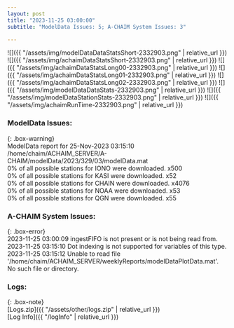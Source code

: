 ```yaml
---
layout: post
title: "2023-11-25 03:00:00"
subtitle: "ModelData Issues: 5; A-CHAIM System Issues: 3"

---
```


![]({{ "/assets/img/modelDataDataStatsShort-2332903.png" | relative_url }})
![]({{ "/assets/img/achaimDataStatsShort-2332903.png" | relative_url }})
![]({{ "/assets/img/achaimDataStatsLong00-2332903.png" | relative_url }})
![]({{ "/assets/img/achaimDataStatsLong01-2332903.png" | relative_url }})
![]({{ "/assets/img/achaimDataStatsLong02-2332903.png" | relative_url }})
![]({{ "/assets/img/modelDataDataStats-2332903.png" | relative_url }})
![]({{ "/assets/img/modelDataStationStats-2332903.png" | relative_url }})
![]({{ "/assets/img/achaimRunTime-2332903.png" | relative_url }})


### ModelData Issues:  
  
{: .box-warning}  
 ModelData report for 25-Nov-2023 03:15:10   
 /home/chaim/ACHAIM_SERVER/A-CHAIM/modelData/2023/329/03/modelData.mat   
 0% of all possible stations for IONO were downloaded. x500   
 0% of all possible stations for KASI were downloaded. x52   
 0% of all possible stations for CHAIN were downloaded. x4076   
 0% of all possible stations for NOAA were downloaded. x53   
 0% of all possible stations for QGN were downloaded. x55   
  
### A-CHAIM System Issues:  
  
{: .box-error}  
2023-11-25 03:00:09 ingestFIFO is not present or is not being read from.  
2023-11-25 03:15:10 Dot indexing is not supported for variables of this type.  
2023-11-25 03:15:12 Unable to read file '/home/chaim/ACHAIM_SERVER/weeklyReports/modelDataPlotData.mat'. No such file or directory.  

### Logs:  
  
{: .box-note}  
[Logs.zip]({{ "/assets/other/logs.zip" | relative_url }})  
[Log Info]({{ "/logInfo" | relative_url }})  
